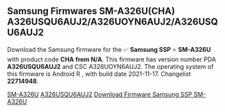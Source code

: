 <h2>Samsung Firmwares SM-A326U(CHA) A326USQU6AUJ2/A326UOYN6AUJ2/A326USQU6AUJ2</h2>
Download the Samsung firmware for the ✅ <strong>Samsung SSP </strong> ⭐ <strong>SM-A326U</strong> with product code <strong>CHA</strong> <strong> from N/A</strong>. This firmware has version number PDA <strong>A326USQU6AUJ2</strong> and CSC A326UOYN6AUJ2. The operating system of this firmware is Android R , with build date 2021-11-17. Changelist <strong>22714948</strong>.


[SM-A326U](https://samfirm.shop/samsung/model/SM-A326U)
[A326USQU6AUJ2](https://samfirm.shop/samsung/pda/A326USQU6AUJ2)
[Download Firmware Samsung SSP SM-A326U](https://samfirm.shop/samsung/firmware/474856)
